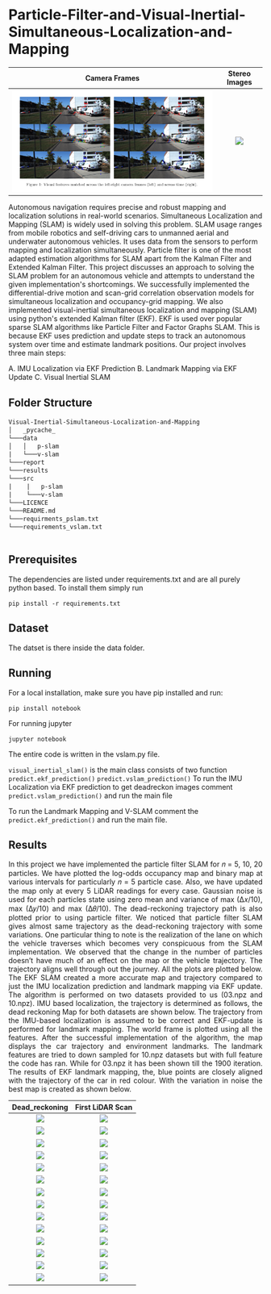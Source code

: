 # Particle-Filter-and-Visual-Inertial-Simultaneous-Localization-and-Mapping
<!--  ![](/results/v-slam/Selection_003.png)
 ![](/results/p-slam/main.gif) -->
 

Camera Frames              |  Stereo Images
:-------------------------:|:-------------------------:
![](/results/v-slam/Selection_003.png)  |   ![](/results/p-slam/main.gif)

Autonomous navigation requires precise and robust mapping and localization solutions in real-world scenarios. Simultaneous Localization and Mapping (SLAM) is widely used in solving this problem. SLAM usage ranges from mobile robotics and self-driving cars to unmanned aerial and underwater autonomous vehicles. It uses data from the sensors to perform mapping and localization simultaneously. Particle filter is one of the most adapted estimation algorithms for SLAM apart from the Kalman Filter and Extended Kalman Filter. This project discusses an approach to solving the SLAM problem for an autonomous vehicle and attempts to understand the given implementation's shortcomings. We successfully implemented the differential-drive motion and scan-grid correlation observation models for simultaneous localization and occupancy-grid mapping. We also implemented visual-inertial simultaneous localization and mapping (SLAM) using python's extended Kalman filter (EKF). EKF is used over popular sparse SLAM algorithms like Particle Filter and Factor Graphs SLAM. This is because EKF uses prediction and update steps to track an autonomous system over time and estimate landmark positions. Our project involves three main steps:

A. IMU Localization via EKF Prediction
B. Landmark Mapping via EKF Update
C. Visual Inertial SLAM

## Folder Structure

```
Visual-Inertial-Simultaneous-Localization-and-Mapping
│   _pycache_
└───data
│   │   p-slam
|   └───v-slam   
└───report
└───results
└───src   
|    |   p-slam
|    └───v-slam
└───LICENCE 
└───README.md
└───requirments_pslam.txt
└───requirements_vslam.txt


```

## Prerequisites
The dependencies are listed under requirements.txt and are all purely python based. To install them simply run
```
pip install -r requirements.txt
```

## Dataset
The datset is there inside the data folder.

## Running
For a local installation, make sure you have pip installed and run: 
```
pip install notebook
```
For running jupyter
```
jupyter notebook
```

The entire code is written in the vslam.py file.

```visual_inertial_slam()``` is the main class consists of two function ```predict.ekf_prediction()``` ```predict.vslam_prediction()```
To run the IMU Localization via EKF prediction to get deadreckon images
comment ```predict.vslam_prediction()``` and run the main file

To run the Landmark Mapping and V-SLAM comment the ```predict.ekf_prediction()``` and run the main file.


## Results
<p align = "justify">
In this project we have implemented the particle filter SLAM for 𝑛 = 5, 10, 20 particles. We have plotted the log-odds occupancy map and binary map at various intervals for particularly 𝑛 = 5 particle case. Also, we have updated the map only at every 5 LiDAR readings for every case. Gaussian
noise is used for each particles state using zero mean and variance of max (∆𝑥/10), max (∆𝑦/10) and max (∆𝜃/10). The dead-reckoning trajectory path is also plotted prior to using particle filter. We noticed that particle filter SLAM gives almost same trajectory as the dead-reckoning trajectory
with some variations. One particular thing to note is the realization of the lane on which the vehicle traverses which becomes very conspicuous from the SLAM implementation. We observed that the change in the number of particles doesn’t have much of an effect on the map or the vehicle trajectory. The trajectory aligns well through out the journey. All the plots are plotted below. The EKF SLAM created a more accurate map and trajectory compared to just the IMU localization prediction and landmark mapping via EKF update. The algorithm is performed on two datasets provided to us (03.npz and 10.npz). IMU based localization, the trajectory is determined as follows, the dead reckoning Map for both datasets are shown below. The trajectory from the IMU-based localization is assumed to be correct and EKF-update is performed for landmark mapping. The world frame is plotted using all the features. After the successful implementation of the algorithm, the map displays the car trajectory and environment landmarks. The landmark features are tried to down sampled for 10.npz datasets but with full feature the code has ran. While for 03.npz it has been shown till the 1900 iteration. The results of EKF landmark mapping, the, blue points are closely aligned with the trajectory of the car in red colour. With the variation in noise the best map is created as shown below.
</p>
  
 Dead_reckoning            |  First LiDAR Scan
:-------------------------:|:-------------------------:
 ![](/results/p-slam/Dead_Reckoning.png)  |  ![](/results/p-slam/First_Lidar_Scan.png)
 ![](/results/p-slam/binary_map/Figure_1.png)  |  ![](/results/p-slam/binary_map/Figure_2.png)
 ![](/results/p-slam/binary_map/Figure_3.png)  |  ![](/results/p-slam/binary_map/Figure_4.png)
 ![](/results/p-slam/binary_map/Figure_5.png)  |  ![](/results/p-slam/binary_map/Figure_7.png)
 ![](/results/p-slam/Final_MAP/Figure_4.png)  |  ![](/results/p-slam/Final_MAP/Figure_6.png)
 ![](/results/p-slam/Final_MAP/Figure_7.png)  |  ![](/results/p-slam/Final_MAP/Figure_9.png)
 ![](/results/p-slam/Final_MAP/Figure_10.png)  |  ![](/results/p-slam/Final_MAP/Figure_11.png)
 ![](/results/p-slam/Final_MAP/Figure_12.png)  |  ![](/results/p-slam/Final_MAP/Figure_13.png)
 ![](/results/p-slam/output_wall/Figure_4.png)  |  ![](/results/p-slam/output_wall/Figure_6.png)
 ![](/results/p-slam/output_wall/Figure_7.png)  |  ![](/results/p-slam/output_wall/Figure_9.png)
 ![](/results/p-slam/output_wall/Figure_10.png)  |  ![](/results/p-slam/output_wall/Figure_11.png)
 ![](/results/p-slam/output_wall/Figure_12.png)  |  ![](/results/p-slam/output_wall/Figure_13.png)
 ![](/results/v-slam/Dead_reck_03.png)  |  ![](/results/v-slam/Dead_reck_10.png)
 ![](/results/v-slam/Figure_03npz.png)  |  ![](/results/v-slam/Figure_1.png)

 
